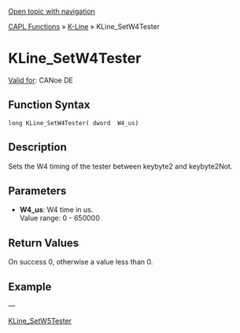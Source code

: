 [Open topic with navigation](../../../../../CANoeDEFamily.htm#Topics/CAPLFunctions/KLine/Functions/CAPLfunctionKLineSetW4Tester.md)

[CAPL Functions](../../CAPLfunctions.md) » [K-Line](../CAPLfunctionsKLineOverview.md) » KLine_SetW4Tester

# KLine_SetW4Tester

[Valid for](../../../Shared/FeatureAvailability.md):  CANoe DE

## Function Syntax

```
long KLine_SetW4Tester( dword  W4_us)
```

## Description

Sets the W4 timing of the tester between keybyte2 and keybyte2Not.

## Parameters

- **W4_us**: W4 time in us.  
  Value range: 0 - 650000

## Return Values

On success 0, otherwise a value less than 0.

## Example

—

[KLine_SetW5Tester](CAPLfunctionKLineSetW5Tester.md)
